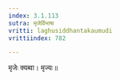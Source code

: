 ```yaml
---
index: 3.1.113
sutra: मृजेर्विभाषा
vritti: laghusiddhantakaumudi
vrittiindex: 782

---
```

मृजेः क्यब्वा। मृज्यः॥